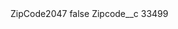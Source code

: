 <?xml version="1.0" encoding="UTF-8"?>
<CustomMetadata xmlns="http://soap.sforce.com/2006/04/metadata" xmlns:xsi="http://www.w3.org/2001/XMLSchema-instance" xmlns:xsd="http://www.w3.org/2001/XMLSchema">
    <label>ZipCode2047</label>
    <protected>false</protected>
    <values>
        <field>Zipcode__c</field>
        <value xsi:type="xsd:string">33499</value>
    </values>
</CustomMetadata>

